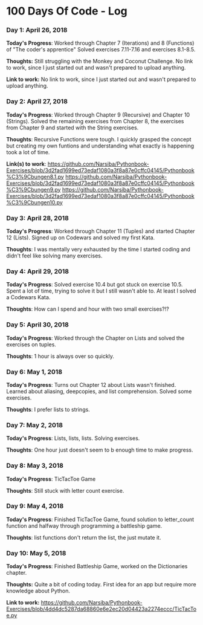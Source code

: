 # 100 Days Of Code - Log

### Day 1: April 26, 2018

**Today's Progress**: Worked through Chapter 7 (Iterations) and 8 (Functions) of "The coder's apprentice" Solved exercises 7.11-7.16 and exercises 8.1-8.5.


**Thoughts:** Still struggling with the Monkey and Coconut Challenge. No link to work, since I just started out and wasn't prepared to upload anything.

**Link to work:** No link to work, since I just started out and wasn't prepared to upload anything.


### Day 2: April 27, 2018

**Today's Progress**: Worked through Chapter 9 (Recursive) and Chapter 10 (Strings). Solved the remaining exercises from Chapter 8, the exercises from Chapter 9 and started with the String exercises.

**Thoughts**: Recursive Functions were tough. I quickly grasped the concept but creating my own funtions and understanding what exactly is happening took a lot of time.

**Link(s) to work**: 
https://github.com/Narsiba/Pythonbook-Exercises/blob/3d2fad1699ed73edaf1080a3f8a87e0cffc04145/Pythonbook%C3%9Cbungen8.1.py
https://github.com/Narsiba/Pythonbook-Exercises/blob/3d2fad1699ed73edaf1080a3f8a87e0cffc04145/Pythonbook%C3%9Cbungen9.py
https://github.com/Narsiba/Pythonbook-Exercises/blob/3d2fad1699ed73edaf1080a3f8a87e0cffc04145/Pythonbook%C3%9Cbungen10.py

### Day 3: April 28, 2018

**Today's Progress**: Worked through Chapter 11 (Tuples) and started Chapter 12 (Lists). Signed up on Codewars and solved my first Kata.

**Thoughts**: I was mentally very exhausted by the time I started coding and didn't feel like solving many exercises.

### Day 4: April 29, 2018

**Today's Progress**: Solved exercise 10.4 but got stuck on exercise 10.5. Spent a lot of time, trying to solve it but I still wasn't able to. At least I solved a Codewars Kata.

**Thoughts**: How can I spend and hour with two small exercises?!?

### Day 5: April 30, 2018

**Today's Progress**: Worked through the Chapter on Lists and solved the exercises on tuples.

**Thoughts**: 1 hour is always over so quickly.

### Day 6: May 1, 2018

**Today's Progress**: Turns out Chapter 12 about Lists wasn't finished. Learned about aliasing, deepcopies, and list comprehension. Solved some exercises.

**Thoughts**: I prefer lists to strings.

### Day 7: May 2, 2018

**Today's Progress**: Lists, lists, lists. Solving exercises.

**Thoughts**: One hour just doesn't seem to  b enough time to make progress.

### Day 8: May 3, 2018

**Today's Progress**: TicTacToe Game 

**Thoughts**: Still stuck with letter count exercise.


### Day 9: May 4, 2018

**Today's Progress**: Finished TicTacToe Game, found solution to letter_count function and halfway through programming a battleship game.

**Thoughts**: list functions don't return the list, the just mutate it.

### Day 10: May 5, 2018

**Today's Progress**: Finished Battleship Game, worked on the Dictionaries chapter.

**Thoughts:** Quite a bit of coding today. First idea for an app but require more knowledge about Python.

**Link to work:** 
https://github.com/Narsiba/Pythonbook-Exercises/blob/4dd4dc5287da68860e6e2ec20d04423a2274eccc/TicTacToe.py
